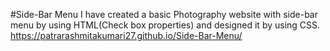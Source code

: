 #Side-Bar Menu
I have created a basic Photography website with side-bar menu by using HTML(Check box properties) and designed it by using CSS.
https://patrarashmitakumari27.github.io/Side-Bar-Menu/ 
